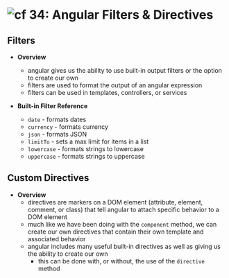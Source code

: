 ![cf](http://i.imgur.com/7v5ASc8.png) 34: Angular Filters & Directives
=====================================

## Filters
  * **Overview**
    * angular gives us the ability to use built-in output filters or the option to create our own
    * filters are used to format the output of an angular expression
    * filters can be used in templates, controllers, or services

  * **Built-in Filter Reference**
    * `date` - formats dates
    * `currency` - formats currency
    * `json` - formats JSON
    * `limitTo` - sets a max limit for items in a list
    * `lowercase` - formats strings to lowercase
    * `uppercase` - formats strings to uppercase

## Custom Directives
  * **Overview**
    * directives are markers on a DOM element (attribute, element, comment, or class) that tell angular to attach specific behavior to a DOM element
    * much like we have been doing with the `component` method, we can create our own directives that contain their own template and associated behavior
    * angular includes many useful built-in directives as well as giving us the ability to create our own
      * this can be done with, or without, the use of the `directive` method
